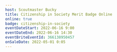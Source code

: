 ```yaml
---
host: Scoutmaster Bucky
title: Citizenship in Society Merit Badge Online
online: true
badge: citizenship-in-society
eventDateStart: 2022-06-16 9:00
eventDateEnd: 2022-06-16 14:30
eventBriteEventId: 366138950457
onSaleDate: 2022-05-01 0:05
---
```

